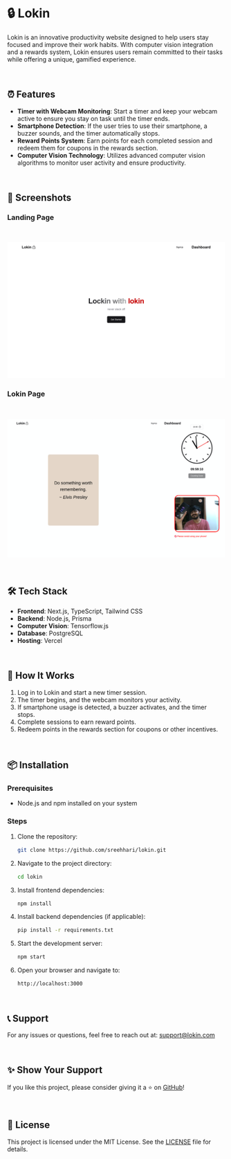 # 🔒 Lokin

Lokin is an innovative productivity website designed to help users stay focused and improve their work habits. With computer vision integration and a rewards system, Lokin ensures users remain committed to their tasks while offering a unique, gamified experience.

<br/>

## ⏰ Features

- **Timer with Webcam Monitoring**: Start a timer and keep your webcam active to ensure you stay on task until the timer ends.
- **Smartphone Detection**: If the user tries to use their smartphone, a buzzer sounds, and the timer automatically stops.
- **Reward Points System**: Earn points for each completed session and redeem them for coupons in the rewards section.
- **Computer Vision Technology**: Utilizes advanced computer vision algorithms to monitor user activity and ensure productivity.

<br/>

## 📸 Screenshots

### Landing Page
<br/>
<p align="center">
   <img src="./assets/landingpage.png" alt="Landing Page" width="800">
</p>


### Lokin Page 
<br/>
<p align="center">
   <img src="./assets/timer.png" alt="Lokin Page" width="800">
</p>


<br/>

## 🛠 Tech Stack

- **Frontend**: Next.js, TypeScript, Tailwind CSS
- **Backend**: Node.js, Prisma
- **Computer Vision**: Tensorflow.js
- **Database**: PostgreSQL
- **Hosting**: Vercel

<br/>

## 📝 How It Works

1. Log in to Lokin and start a new timer session.
2. The timer begins, and the webcam monitors your activity.
3. If smartphone usage is detected, a buzzer activates, and the timer stops.
4. Complete sessions to earn reward points.
5. Redeem points in the rewards section for coupons or other incentives.

<br/>

## 📦 Installation

### Prerequisites
- Node.js and npm installed on your system


### Steps
1. Clone the repository:
   ```bash
   git clone https://github.com/sreehhari/lokin.git
   ```
2. Navigate to the project directory:
   ```bash
   cd lokin
   ```
3. Install frontend dependencies:
   ```bash
   npm install
   ```
4. Install backend dependencies (if applicable):
   ```bash
   pip install -r requirements.txt
   ```
5. Start the development server:
   ```bash
   npm start
   ```
6. Open your browser and navigate to:
   ```
   http://localhost:3000
   ```

<br/>


## 📞 Support

For any issues or questions, feel free to reach out at: [support@lokin.com](mailto:support@lokin.com)

<br/>

## ✨ Show Your Support

If you like this project, please consider giving it a ⭐ on [GitHub](https://github.com/akash-abraham/lokin)!

<br/>

## 📄 License

This project is licensed under the MIT License. See the [LICENSE](LICENSE) file for details.

